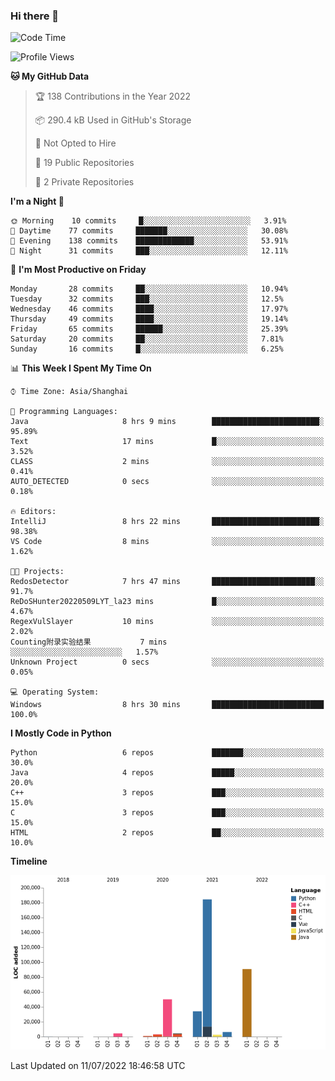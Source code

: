 ### Hi there 👋

<!--START_SECTION:waka-->
![Code Time](http://img.shields.io/badge/Code%20Time-0%20secs-blue)

![Profile Views](http://img.shields.io/badge/Profile%20Views-0-blue)

**🐱 My GitHub Data** 

> 🏆 138 Contributions in the Year 2022
 > 
> 📦 290.4 kB Used in GitHub's Storage 
 > 
> 🚫 Not Opted to Hire
 > 
> 📜 19 Public Repositories 
 > 
> 🔑 2 Private Repositories  
 > 
**I'm a Night 🦉** 

```text
🌞 Morning    10 commits     █░░░░░░░░░░░░░░░░░░░░░░░░   3.91% 
🌆 Daytime    77 commits     ███████░░░░░░░░░░░░░░░░░░   30.08% 
🌃 Evening    138 commits    █████████████░░░░░░░░░░░░   53.91% 
🌙 Night      31 commits     ███░░░░░░░░░░░░░░░░░░░░░░   12.11%

```
📅 **I'm Most Productive on Friday** 

```text
Monday       28 commits     ██░░░░░░░░░░░░░░░░░░░░░░░   10.94% 
Tuesday      32 commits     ███░░░░░░░░░░░░░░░░░░░░░░   12.5% 
Wednesday    46 commits     ████░░░░░░░░░░░░░░░░░░░░░   17.97% 
Thursday     49 commits     ████░░░░░░░░░░░░░░░░░░░░░   19.14% 
Friday       65 commits     ██████░░░░░░░░░░░░░░░░░░░   25.39% 
Saturday     20 commits     ██░░░░░░░░░░░░░░░░░░░░░░░   7.81% 
Sunday       16 commits     █░░░░░░░░░░░░░░░░░░░░░░░░   6.25%

```


📊 **This Week I Spent My Time On** 

```text
⌚︎ Time Zone: Asia/Shanghai

💬 Programming Languages: 
Java                     8 hrs 9 mins        ████████████████████████░   95.89% 
Text                     17 mins             █░░░░░░░░░░░░░░░░░░░░░░░░   3.52% 
CLASS                    2 mins              ░░░░░░░░░░░░░░░░░░░░░░░░░   0.41% 
AUTO_DETECTED            0 secs              ░░░░░░░░░░░░░░░░░░░░░░░░░   0.18%

🔥 Editors: 
IntelliJ                 8 hrs 22 mins       ████████████████████████░   98.38% 
VS Code                  8 mins              ░░░░░░░░░░░░░░░░░░░░░░░░░   1.62%

🐱‍💻 Projects: 
RedosDetector            7 hrs 47 mins       ███████████████████████░░   91.7% 
ReDoSHunter20220509LYT_la23 mins             █░░░░░░░░░░░░░░░░░░░░░░░░   4.67% 
RegexVulSlayer           10 mins             ░░░░░░░░░░░░░░░░░░░░░░░░░   2.02% 
Counting附录实验结果           7 mins              ░░░░░░░░░░░░░░░░░░░░░░░░░   1.57% 
Unknown Project          0 secs              ░░░░░░░░░░░░░░░░░░░░░░░░░   0.05%

💻 Operating System: 
Windows                  8 hrs 30 mins       █████████████████████████   100.0%

```

**I Mostly Code in Python** 

```text
Python                   6 repos             ███████░░░░░░░░░░░░░░░░░░   30.0% 
Java                     4 repos             █████░░░░░░░░░░░░░░░░░░░░   20.0% 
C++                      3 repos             ███░░░░░░░░░░░░░░░░░░░░░░   15.0% 
C                        3 repos             ███░░░░░░░░░░░░░░░░░░░░░░   15.0% 
HTML                     2 repos             ██░░░░░░░░░░░░░░░░░░░░░░░   10.0%

```


**Timeline**

![Chart not found](https://raw.githubusercontent.com/SuperMaxine/SuperMaxine/main/charts/bar_graph.png) 


 Last Updated on 11/07/2022 18:46:58 UTC
<!--END_SECTION:waka-->

<!--
**SuperMaxine/SuperMaxine** is a ✨ _special_ ✨ repository because its `README.md` (this file) appears on your GitHub profile.

Here are some ideas to get you started:

- 🔭 I’m currently working on ...
- 🌱 I’m currently learning ...
- 👯 I’m looking to collaborate on ...
- 🤔 I’m looking for help with ...
- 💬 Ask me about ...
- 📫 How to reach me: ...
- 😄 Pronouns: ...
- ⚡ Fun fact: ...
-->

